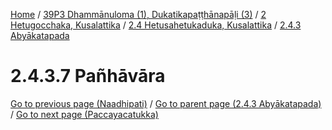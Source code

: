 
[Home](/) / [39P3 Dhammānuloma (1), Dukatikapaṭṭhānapāḷi (3)](../../../../39P3.md) / [2 Hetugocchaka, Kusalattika](../../../2.md) / [2.4 Hetusahetukaduka, Kusalattika](../../2.4.md) / [2.4.3 Abyākatapada](../2.4.3.md)

# 2.4.3.7 Pañhāvāra


[Go to previous page (Naadhipati)](2.4.3.1--6/Paccayacatukka/Naadhipati.md) / [Go to parent page (2.4.3 Abyākatapada)](../2.4.3.md) / [Go to next page (Paccayacatukka)](2.4.3.7/Paccayacatukka.md)


